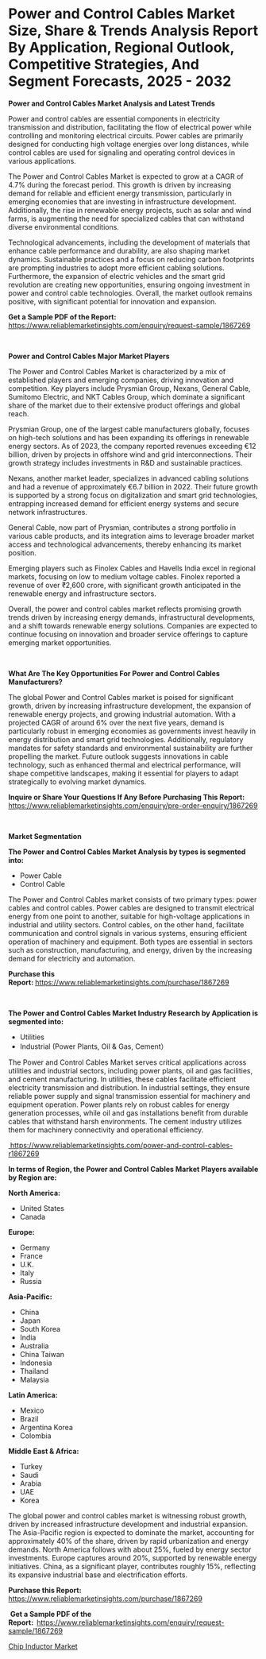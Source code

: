 <p><h1>Power and Control Cables Market Size, Share & Trends Analysis Report By Application, Regional Outlook, Competitive Strategies, And Segment Forecasts, 2025 - 2032</h1></p><p><strong>Power and Control Cables Market Analysis and Latest Trends</strong></p>
<p><p>Power and control cables are essential components in electricity transmission and distribution, facilitating the flow of electrical power while controlling and monitoring electrical circuits. Power cables are primarily designed for conducting high voltage energies over long distances, while control cables are used for signaling and operating control devices in various applications. </p><p>The Power and Control Cables Market is expected to grow at a CAGR of 4.7% during the forecast period. This growth is driven by increasing demand for reliable and efficient energy transmission, particularly in emerging economies that are investing in infrastructure development. Additionally, the rise in renewable energy projects, such as solar and wind farms, is augmenting the need for specialized cables that can withstand diverse environmental conditions. </p><p>Technological advancements, including the development of materials that enhance cable performance and durability, are also shaping market dynamics. Sustainable practices and a focus on reducing carbon footprints are prompting industries to adopt more efficient cabling solutions. Furthermore, the expansion of electric vehicles and the smart grid revolution are creating new opportunities, ensuring ongoing investment in power and control cable technologies. Overall, the market outlook remains positive, with significant potential for innovation and expansion.</p></p>
<p><strong>Get a Sample PDF of the Report:&nbsp;</strong> <a href="https://www.reliablemarketinsights.com/enquiry/request-sample/1867269?utm_campaign=2285&utm_medium=2&utm_source=Github&utm_content=ia&utm_term=11022025&utm_id=power-and-control-cables">https://www.reliablemarketinsights.com/enquiry/request-sample/1867269</a></p>
<p>&nbsp;</p>
<p><strong>Power and Control Cables Major Market Players</strong></p>
<p><p>The Power and Control Cables Market is characterized by a mix of established players and emerging companies, driving innovation and competition. Key players include Prysmian Group, Nexans, General Cable, Sumitomo Electric, and NKT Cables Group, which dominate a significant share of the market due to their extensive product offerings and global reach.</p><p>Prysmian Group, one of the largest cable manufacturers globally, focuses on high-tech solutions and has been expanding its offerings in renewable energy sectors. As of 2023, the company reported revenues exceeding €12 billion, driven by projects in offshore wind and grid interconnections. Their growth strategy includes investments in R&D and sustainable practices.</p><p>Nexans, another market leader, specializes in advanced cabling solutions and had a revenue of approximately €6.7 billion in 2022. Their future growth is supported by a strong focus on digitalization and smart grid technologies, entrapping increased demand for efficient energy systems and secure network infrastructures.</p><p>General Cable, now part of Prysmian, contributes a strong portfolio in various cable products, and its integration aims to leverage broader market access and technological advancements, thereby enhancing its market position.</p><p>Emerging players such as Finolex Cables and Havells India excel in regional markets, focusing on low to medium voltage cables. Finolex reported a revenue of over ₹2,600 crore, with significant growth anticipated in the renewable energy and infrastructure sectors.</p><p>Overall, the power and control cables market reflects promising growth trends driven by increasing energy demands, infrastructural developments, and a shift towards renewable energy solutions. Companies are expected to continue focusing on innovation and broader service offerings to capture emerging market opportunities.</p></p>
<p>&nbsp;</p>
<p><strong>What Are The Key Opportunities For Power and Control Cables Manufacturers?</strong></p>
<p><p>The global Power and Control Cables market is poised for significant growth, driven by increasing infrastructure development, the expansion of renewable energy projects, and growing industrial automation. With a projected CAGR of around 6% over the next five years, demand is particularly robust in emerging economies as governments invest heavily in energy distribution and smart grid technologies. Additionally, regulatory mandates for safety standards and environmental sustainability are further propelling the market. Future outlook suggests innovations in cable technology, such as enhanced thermal and electrical performance, will shape competitive landscapes, making it essential for players to adapt strategically to evolving market dynamics.</p></p>
<p><strong>Inquire or Share Your Questions If Any Before Purchasing This Report:</strong> <a href="https://www.reliablemarketinsights.com/enquiry/pre-order-enquiry/1867269?utm_campaign=2285&utm_medium=2&utm_source=Github&utm_content=ia&utm_term=11022025&utm_id=power-and-control-cables">https://www.reliablemarketinsights.com/enquiry/pre-order-enquiry/1867269</a></p>
<p>&nbsp;</p>
<p><strong>Market Segmentation</strong></p>
<p><strong>The Power and Control Cables Market Analysis by types is segmented into:</strong></p>
<p><ul><li>Power Cable</li><li>Control Cable</li></ul></p>
<p><p>The Power and Control Cables market consists of two primary types: power cables and control cables. Power cables are designed to transmit electrical energy from one point to another, suitable for high-voltage applications in industrial and utility sectors. Control cables, on the other hand, facilitate communication and control signals in various systems, ensuring efficient operation of machinery and equipment. Both types are essential in sectors such as construction, manufacturing, and energy, driven by the increasing demand for electricity and automation.</p></p>
<p><strong>Purchase this Report:&nbsp;</strong><a href="https://www.reliablemarketinsights.com/purchase/1867269?utm_campaign=2285&utm_medium=2&utm_source=Github&utm_content=ia&utm_term=11022025&utm_id=power-and-control-cables">https://www.reliablemarketinsights.com/purchase/1867269</a></p>
<p>&nbsp;</p>
<p><strong>The Power and Control Cables Market Industry Research by Application is segmented into:</strong></p>
<p><ul><li>Utilities</li><li>Industrial (Power Plants, Oil & Gas, Cement）</li></ul></p>
<p><p>The Power and Control Cables Market serves critical applications across utilities and industrial sectors, including power plants, oil and gas facilities, and cement manufacturing. In utilities, these cables facilitate efficient electricity transmission and distribution. In industrial settings, they ensure reliable power supply and signal transmission essential for machinery and equipment operation. Power plants rely on robust cables for energy generation processes, while oil and gas installations benefit from durable cables that withstand harsh environments. The cement industry utilizes them for machinery connectivity and operational efficiency.</p></p>
<p><a href="https://www.reliablemarketinsights.com/power-and-control-cables-r1867269?utm_campaign=2285&utm_medium=2&utm_source=Github&utm_content=ia&utm_term=11022025&utm_id=power-and-control-cables">&nbsp;https://www.reliablemarketinsights.com/power-and-control-cables-r1867269</a></p>
<p><strong>In terms of Region, the Power and Control Cables Market Players available by Region are:</strong></p>
<p>
    <p> <strong> North America: </strong>
        <ul>
            <li>United States</li>
            <li>Canada</li>
        </ul>
        </p> 
    <p> <strong> Europe: </strong>
        <ul>
            <li>Germany</li>
            <li>France</li>
            <li>U.K.</li>
            <li>Italy</li>
            <li>Russia</li>
        </ul>
        </p> 
    <p> <strong> Asia-Pacific: </strong>
        <ul>
            <li>China</li>
            <li>Japan</li>
            <li>South Korea</li>
            <li>India</li>
            <li>Australia</li>
            <li>China Taiwan</li>
            <li>Indonesia</li>
            <li>Thailand</li>
            <li>Malaysia</li>
        </ul>
        </p> 
    <p> <strong> Latin America: </strong>
        <ul>
            <li>Mexico</li>
            <li>Brazil</li>
            <li>Argentina Korea</li>
            <li>Colombia</li>
        </ul>
        </p> 
    <p> <strong> Middle East & Africa: </strong>
        <ul>
            <li>Turkey</li>
            <li>Saudi</li>
            <li>Arabia</li>
            <li>UAE</li>
            <li>Korea</li>
        </ul>
    </p>
    </p>
<p><p>The global power and control cables market is witnessing robust growth, driven by increased infrastructure development and industrial expansion. The Asia-Pacific region is expected to dominate the market, accounting for approximately 40% of the share, driven by rapid urbanization and energy demands. North America follows with about 25%, fueled by energy sector investments. Europe captures around 20%, supported by renewable energy initiatives. China, as a significant player, contributes roughly 15%, reflecting its expansive industrial base and electrification efforts.</p></p>
<p><strong>Purchase this Report: </strong><a href="https://www.reliablemarketinsights.com/purchase/1867269?utm_campaign=2285&utm_medium=2&utm_source=Github&utm_content=ia&utm_term=11022025&utm_id=power-and-control-cables">https://www.reliablemarketinsights.com/purchase/1867269</a></p>
<p>&nbsp;<strong>Get a Sample PDF of the Report:&nbsp;&nbsp;</strong><a href="https://www.reliablemarketinsights.com/enquiry/request-sample/1867269?utm_campaign=2285&utm_medium=2&utm_source=Github&utm_content=ia&utm_term=11022025&utm_id=power-and-control-cables">https://www.reliablemarketinsights.com/enquiry/request-sample/1867269</a></p>
<p><strong></strong></p>
<p><p><a href="https://github.com/leopardmicheal7019/Market-Research-Report-List-1/blob/main/chip-inductor-market.md?utm_campaign=2285&utm_medium=2&utm_source=Github&utm_content=ia&utm_term=11022025&utm_id=power-and-control-cables">Chip Inductor Market</a></p></p>